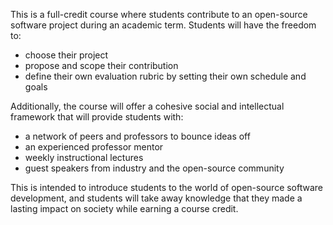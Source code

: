 
This is a full-credit course where students contribute to an open-source software project during an academic term. Students will have the freedom to:

- choose their project
- propose and scope their contribution
- define their own evaluation rubric by setting their own schedule and goals

Additionally, the course will offer a cohesive social and intellectual framework that will provide students with:

- a network of peers and professors to bounce ideas off
- an experienced professor mentor
- weekly instructional lectures
- guest speakers from industry and the open-source community

This is intended to introduce students to the world of open-source software development, and students will take away knowledge that they made a lasting impact on society while earning a course credit.


